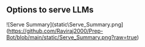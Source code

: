 ## Options to serve LLMs
![Serve Summary](static\Serve_Summary.png](https://github.com/Raviraj2000/Prep-Bot/blob/main/static/Serve_Summary.png?raw=true)
